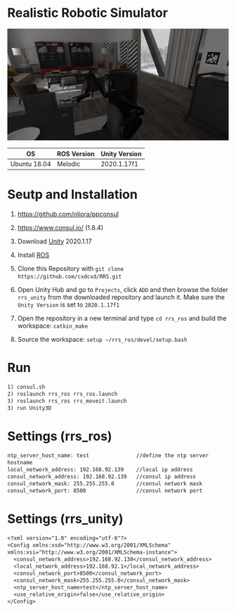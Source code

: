 # Realistic Robotic Simulator

![Alt text](sample.png?raw=true "Title")

| OS  | ROS Version | Unity Version
| --- | ----------- | ------------ |
| Ubuntu 18.04 | Melodic | 2020.1.17f1

<!--# Unity Version
    2020.1.17f1-->
    
<!--# ROS Version
    Ubuntu 18.04
    ROS Melodic-->

# Seutp and Installation
1) https://github.com/oliora/ppconsul
2) https://www.consul.io/ (1.8.4)

1) Download [Unity](https://unity3d.com/get-unity/download/archive) 2020.1.17
2) Install [ROS](http://wiki.ros.org/ROS/Installation)
3) Clone this Repository with `git clone https://github.com/cxdcxd/RRS.git`
4) Open Unity Hub and go to `Projects`, click `ADD` and then browse the folder `rrs_unity` from the downloaded repository and launch it. Make sure the `Unity Version` is set to `2020.1.17f1`
5) Open the repository in a new terminal and type `cd rrs_ros` and build the workspace: `catkin_make`
6) Source the workspace: `setup ~/rrs_ros/devel/setup.bash`

# Run
    1) consul.sh
    2) roslaunch rrs_ros rrs_ros.launch
    3) roslaunch rrs_ros rrs_moveit.launch
    3) run Unity3D

# Settings (rrs_ros)
    ntp_server_host_name: test               //define the ntp server hostname
    local_network_address: 192.168.92.139    //local ip address
    consul_network_address: 192.168.92.139   //consul ip address
    consul_network_mask: 255.255.255.0       //consul network mask
    consul_network_port: 8500                //consul network port
    
# Settings (rrs_unity)
    <?xml version="1.0" encoding="utf-8"?>
    <Config xmlns:xsd="http://www.w3.org/2001/XMLSchema" xmlns:xsi="http://www.w3.org/2001/XMLSchema-instance">
      <consul_network_address>192.168.92.138</consul_network_address>
      <local_network_address>192.168.92.1</local_network_address>
      <consul_network_port>8500</consul_network_port>
      <consul_network_mask>255.255.255.0</consul_network_mask>
      <ntp_server_host_name>test</ntp_server_host_name>
      <use_relative_origin>false</use_relative_origin>
    </Config>
    
    
